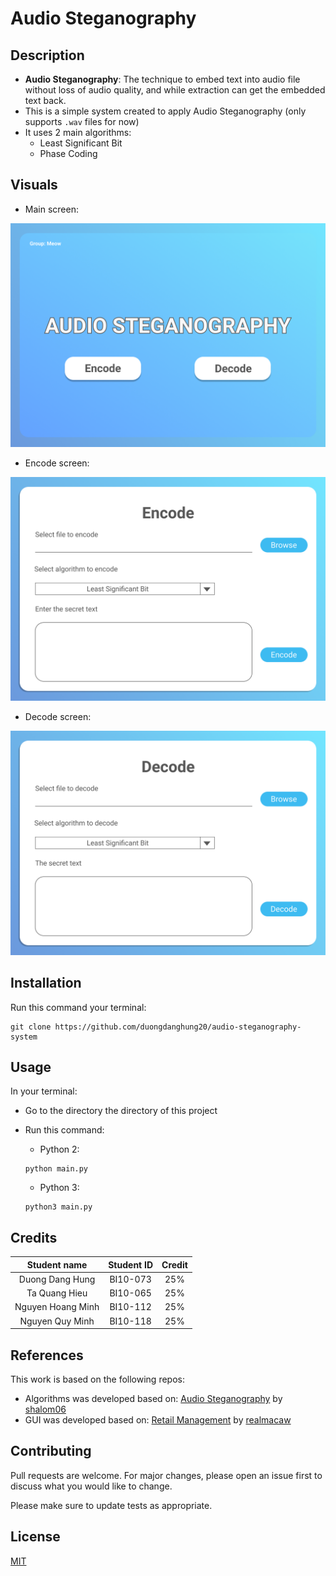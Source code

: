 # Audio Steganography

## Description
* __Audio Steganography__: The technique to embed text into audio file without loss of audio quality, and while extraction can get the embedded text back.
* This is a simple system created to apply Audio Steganography (only supports ```.wav``` files for now)
* It uses 2 main algorithms:
    * Least Significant Bit
    * Phase Coding

## Visuals
* Main screen:

![Main screen](./images/main.png?raw=true "Main screen")

* Encode screen:

![Main screen](./images/encode.png?raw=true "Main screen")

* Decode screen:

![Main screen](./images/decode.png?raw=true "Main screen")

## Installation
Run this command your terminal: 
``` 
git clone https://github.com/duongdanghung20/audio-steganography-system 
```

## Usage
In your terminal:
* Go to the directory the directory of this project
* Run this command:
    * Python 2:
    ```
    python main.py
    ```

    * Python 3:
    ``` 
    python3 main.py 
    ```

## Credits
| Student name       | Student ID    |Credit|
| :-----------------:|:-------------:|:----:|
| Duong Dang Hung    | BI10-073      | 25% |
| Ta Quang Hieu      | BI10-065      | 25% |
| Nguyen Hoang Minh  | BI10-112      | 25% |
| Nguyen Quy Minh    | BI10-118      | 25% |


## References
This work is based on the following repos:
* Algorithms was developed based on: [Audio Steganography](https://github.com/shalom06/Audio-Stego) by [shalom06](https://github.com/shalom06)
* GUI was developed based on: [Retail Management](https://github.com/realmacaw/real-mart) by [realmacaw](https://github.com/realmacaw)

## Contributing
Pull requests are welcome. For major changes, please open an issue first to discuss what you would like to change.

Please make sure to update tests as appropriate.

## License
[MIT](https://choosealicense.com/licenses/mit/)
